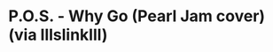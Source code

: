 <!--
id: 229301013
link: http://tumblr.atmos.org/post/229301013/p-o-s-why-go-pearl-jam-cover-via
slug: p-o-s-why-go-pearl-jam-cover-via
date: Sat Oct 31 2009 17:31:29 GMT-0700 (PDT)
publish: 2009-10-031
tags: 
title: P.O.S. - Why Go (Pearl Jam cover) (via lllslinklll)
-->


P.O.S. - Why Go (Pearl Jam cover) (via lllslinklll)
===================================================



